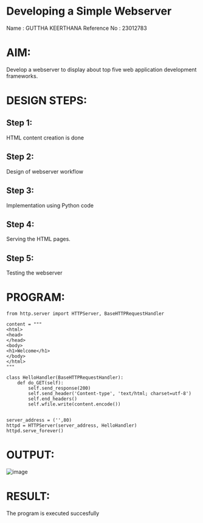 # Developing a Simple Webserver
Name : GUTTHA KEERTHANA
Reference No : 23012783


# AIM:

Develop a webserver to display about top five web application development frameworks.

# DESIGN STEPS:

## Step 1:

HTML content creation is done

## Step 2:

Design of webserver workflow

## Step 3:

Implementation using Python code

## Step 4:

Serving the HTML pages.

## Step 5:

Testing the webserver
# PROGRAM:
```
from http.server import HTTPServer, BaseHTTPRequestHandler

content = """
<html>
<head>
</head>
<body>
<h1>Welcome</h1>
</body>
</html>
"""

class HelloHandler(BaseHTTPRequestHandler):
    def do_GET(self):
        self.send_response(200)
        self.send_header('Content-type', 'text/html; charset=utf-8')
        self.end_headers()
        self.wfile.write(content.encode())


server_address = ('',80)
httpd = HTTPServer(server_address, HelloHandler)
httpd.serve_forever()
```
# OUTPUT:
![image](https://github.com/keerthanaguttha/Web_server/assets/145742927/518bae9c-adea-47e2-b256-e48a75fb18df)

# RESULT:

The program is executed succesfully
